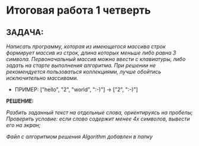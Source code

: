 # Итоговая работа 1 четверть 

## ЗАДАЧА: 

*Написать программу,  которая из имеющегося массива строк формирует массив из строк, длина которых меньше либо равна 3 символа. Первоначальный массив можно ввести с клавиатуры, либо задать на старте выполнения алгоритма. При решении не рекомендуется пользоваться коллекциями, лучше обойтись исключительно массивами.*

* ПРИМЕР: ["hello", "2", "world", ":-)"] -> ["2", ":-)"]

__РЕШЕНИЕ:__

*Разбить заданный текст на отдельные слова, ориентируясь на пробелы;
Проверить условие: если слово содержит менее 4х символов, вывести его на экран;*

*Файл с алгоритмом решения Algorithm добавлен в папку*